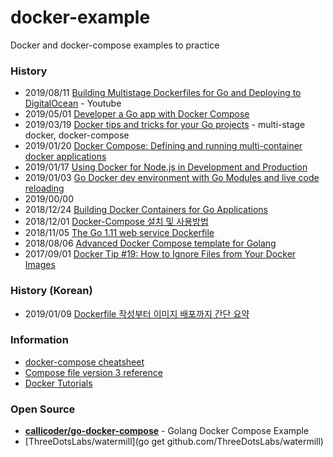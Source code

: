 # docker-example
Docker and docker-compose examples to practice

### History
- 2019/08/11 [Building Multistage Dockerfiles for Go and Deploying to DigitalOcean](https://www.youtube.com/watch?v=LOuFYTYVmIg) - Youtube
- 2019/05/01 [Developer a Go app with Docker Compose](https://www.firehydrant.io/blog/developer-a-go-app-with-docker-compose/)
- 2019/03/19 [Docker tips and tricks for your Go projects](https://marcofranssen.nl/docker-tips-and-tricks-for-your-go-projects/) - multi-stage docker, docker-compose
- 2019/01/20 [Docker Compose: Defining and running multi-container docker applications](https://www.callicoder.com/docker-compose-multi-container-orchestration-golang/)
- 2019/01/17 [Using Docker for Node.js in Development and Production](https://dev.to/alex_barashkov/using-docker-for-nodejs-in-development-and-production-3cgp)
- 2019/01/03 [Go Docker dev environment with Go Modules and live code reloading](https://threedots.tech/post/go-docker-dev-environment-with-go-modules-and-live-code-reloading/)
- 2019/00/00
- 2018/12/24 [Building Docker Containers for Go Applications](https://www.callicoder.com/docker-golang-image-container-example/)
- 2018/12/01 [Docker-Compose 설치 및 사용방법](https://jaehun2841.github.io/2018/12/01/2018-12-01-docker-4/)
- 2018/11/05 [The Go 1.11 web service Dockerfile](https://medium.com/@pierreprinetti/the-go-1-11-dockerfile-a3218319d191)
- 2018/08/06 [Advanced Docker Compose template for Golang](https://medium.com/raidboss/advanced-docker-compose-template-for-golang-8dde3f5ed595)
- 2017/09/01 [Docker Tip #19: How to Ignore Files from Your Docker Images](https://nickjanetakis.com/blog/docker-tip-19-how-to-ignore-files-from-your-docker-images)


### History (Korean)
- 2019/01/09 [Dockerfile 작성부터 이미지 배포까지 간단 요약](https://rinae.dev/posts/docker-101)


### Information
- [docker-compose cheatsheet](https://devhints.io/docker-compose)
- [Compose file version 3 reference](https://docs.docker.com/compose/compose-file/)
- [Docker Tutorials](https://tecadmin.net/tutorial/docker/docker-tutorials/)


### Open Source
- [**callicoder/go-docker-compose**](https://github.com/callicoder/go-docker-compose) - Golang Docker Compose Example
- [ThreeDotsLabs/watermill](go get github.com/ThreeDotsLabs/watermill)



